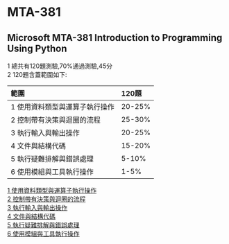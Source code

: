 # MTA-381
## Microsoft MTA-381 Introduction to Programming Using Python
1 總共有120題測驗,70%通過測驗,45分   
2 120題含蓋範圍如下:   

| 範圍 | 120題 |
|:--|:--|
|  1 使用資料類型與運算子執行操作 | 20-25% |
|  2 控制帶有決策與迴圈的流程| 25-30% |
|  3 執行輸入與輸出操作| 20-25% |
|  4 文件與結構代碼 | 15-20% |
|  5 執行疑難排解與錯誤處理 | 5-10% |
|  6 使用模組與工具執行操作 | 1-5% |	

[1 使用資料類型與運算子執行操作](https://github.com/roberthsu2003/MTA-381/blob/master/%E8%B3%87%E6%96%99%E9%A1%9E%E5%9E%8B%E7%9A%84%E9%81%8B%E7%AE%97%E5%BC%8F/README.md)  
[2 控制帶有決策與迴圈的流程](https://github.com/roberthsu2003/MTA-381/blob/master/%E6%B5%81%E7%A8%8B%E6%8E%A7%E5%88%B6/README.md)  
[3 執行輸入與輸出操作](https://github.com/roberthsu2003/MTA-381/blob/master/input%E5%92%8Coutput%E6%93%8D%E4%BD%9C/README.md)  
[4 文件與結構代碼](https://github.com/roberthsu2003/MTA-381/blob/master/%E6%96%87%E4%BB%B6%E5%92%8C%E8%B3%87%E6%96%99%E6%9E%B6%E6%A7%8B/README.md)  
[5 執行疑難排解與錯誤處理](https://github.com/roberthsu2003/MTA-381/blob/master/%E5%95%8F%E9%A1%8C%E6%8E%92%E8%A7%A3%E5%92%8C%E9%8C%AF%E8%AA%A4%E8%99%95%E7%90%86/README.md)  
[6 使用模組與工具執行操作](https://github.com/roberthsu2003/MTA-381/blob/master/%E6%A8%A1%E7%B5%84%E5%92%8C%E5%B7%A5%E5%85%B7%E6%93%8D%E4%BD%9C/README.md)  

